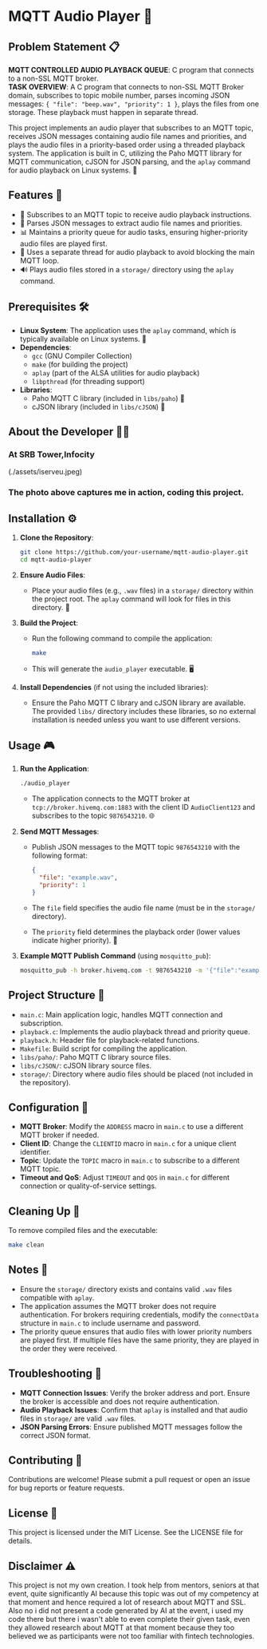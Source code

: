 # **MQTT Audio Player** 🚀

## Problem Statement 📋

**MQTT CONTROLLED AUDIO PLAYBACK QUEUE**: C program that connects to a non-SSL MQTT broker.\
**TASK OVERVIEW**: A C program that connects to non-SSL MQTT Broker domain, subscribes to topic mobile number, parses incoming JSON messages: `{ "file": "beep.wav", "priority": 1 }`, plays the files from one storage. These playback must happen in separate thread.

This project implements an audio player that subscribes to an MQTT topic, receives JSON messages containing audio file names and priorities, and plays the audio files in a priority-based order using a threaded playback system. The application is built in C, utilizing the Paho MQTT library for MQTT communication, cJSON for JSON parsing, and the `aplay` command for audio playback on Linux systems. 🎵

## Features 🎉

- 🔗 Subscribes to an MQTT topic to receive audio playback instructions.
- 📜 Parses JSON messages to extract audio file names and priorities.
- 📊 Maintains a priority queue for audio tasks, ensuring higher-priority audio files are played first.
- 🧵 Uses a separate thread for audio playback to avoid blocking the main MQTT loop.
- 🔊 Plays audio files stored in a `storage/` directory using the `aplay` command.

## Prerequisites 🛠️

- **Linux System**: The application uses the `aplay` command, which is typically available on Linux systems. 🐧
- **Dependencies**:
  - `gcc` (GNU Compiler Collection)
  - `make` (for building the project)
  - `aplay` (part of the ALSA utilities for audio playback)
  - `libpthread` (for threading support)
- **Libraries**:
  - Paho MQTT C library (included in `libs/paho`) 📡
  - cJSON library (included in `libs/cJSON`) 📄

## About the Developer 👨‍💻

### At SRB Tower,Infocity
(./assets/iserveu.jpeg)
### The photo above captures me in action, coding this project.

## Installation ⚙️

1. **Clone the Repository**:

   ```bash
   git clone https://github.com/your-username/mqtt-audio-player.git
   cd mqtt-audio-player
   ```

2. **Ensure Audio Files**:

   - Place your audio files (e.g., `.wav` files) in a `storage/` directory within the project root. The `aplay` command will look for files in this directory. 📂

3. **Build the Project**:

   - Run the following command to compile the application:

     ```bash
     make
     ```

   - This will generate the `audio_player` executable. 🖥️

4. **Install Dependencies** (if not using the included libraries):

   - Ensure the Paho MQTT C library and cJSON library are available. The provided `libs/` directory includes these libraries, so no external installation is needed unless you want to use different versions.

## Usage 🎮

1. **Run the Application**:

   ```bash
   ./audio_player
   ```

   - The application connects to the MQTT broker at `tcp://broker.hivemq.com:1883` with the client ID `AudioClient123` and subscribes to the topic `9876543210`. 🌐

2. **Send MQTT Messages**:

   - Publish JSON messages to the MQTT topic `9876543210` with the following format:

     ```json
     {
       "file": "example.wav",
       "priority": 1
     }
     ```

   - The `file` field specifies the audio file name (must be in the `storage/` directory).

   - The `priority` field determines the playback order (lower values indicate higher priority). 🔢

3. **Example MQTT Publish Command** (using `mosquitto_pub`):

   ```bash
   mosquitto_pub -h broker.hivemq.com -t 9876543210 -m '{"file":"example.wav","priority":1}'
   ```

## Project Structure 📁

- `main.c`: Main application logic, handles MQTT connection and subscription.
- `playback.c`: Implements the audio playback thread and priority queue.
- `playback.h`: Header file for playback-related functions.
- `Makefile`: Build script for compiling the application.
- `libs/paho/`: Paho MQTT C library source files.
- `libs/cJSON/`: cJSON library source files.
- `storage/`: Directory where audio files should be placed (not included in the repository).

## Configuration 🔧

- **MQTT Broker**: Modify the `ADDRESS` macro in `main.c` to use a different MQTT broker if needed.
- **Client ID**: Change the `CLIENTID` macro in `main.c` for a unique client identifier.
- **Topic**: Update the `TOPIC` macro in `main.c` to subscribe to a different MQTT topic.
- **Timeout and QoS**: Adjust `TIMEOUT` and `QOS` in `main.c` for different connection or quality-of-service settings.

## Cleaning Up 🧹

To remove compiled files and the executable:

```bash
make clean
```

## Notes 📝

- Ensure the `storage/` directory exists and contains valid `.wav` files compatible with `aplay`.
- The application assumes the MQTT broker does not require authentication. For brokers requiring credentials, modify the `connectData` structure in `main.c` to include username and password.
- The priority queue ensures that audio files with lower priority numbers are played first. If multiple files have the same priority, they are played in the order they were received.

## Troubleshooting 🐞

- **MQTT Connection Issues**: Verify the broker address and port. Ensure the broker is accessible and does not require authentication.
- **Audio Playback Issues**: Confirm that `aplay` is installed and that audio files in `storage/` are valid `.wav` files.
- **JSON Parsing Errors**: Ensure published MQTT messages follow the correct JSON format.

## Contributing 🤝

Contributions are welcome! Please submit a pull request or open an issue for bug reports or feature requests.

## License 📜

This project is licensed under the MIT License. See the LICENSE file for details.

## Disclaimer ⚠️

This project is not my own creation. I took help from mentors, seniors at that event, quite significantly AI because this topic was out of my competency at that moment and hence required a lot of research about MQTT and SSL. Also no i did not present a code generated by AI at the event, i used my code there but there i wasn't able to even complete their given task, even they allowed research about MQTT at that moment because they too believed we as participants were not too familiar with fintech technologies.
